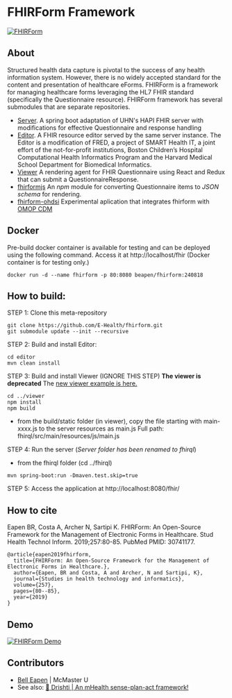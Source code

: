 # FHIRForm Framework

[![FHIRForm](https://raw.github.com/E-Health/fhirform/master/docs/FHIRForm.jpg)](http://canehealth.com)

## About

Structured health data capture is pivotal to the success of any health information system. However, there is no widely accepted standard for the content and presentation of healthcare eForms. FHIRForm is a framework for managing healthcare forms leveraging the HL7 FHIR standard (specifically the Questionnaire resource). FHIRForm framework has several submodules that are separate repositories.

* [Server](https://github.com/dermatologist/fhirform-server). A spring boot adaptation of UHN's HAPI FHIR server with modifications for effective Questionnaire and response handling
* [Editor](https://github.com/E-Health/fred). A FHIR resource editor served by the same server instance. The Editor is a modification of FRED, a project of SMART Health IT, a joint effort of the not-for-profit institutions, Boston Children’s Hospital Computational Health Informatics Program and the Harvard Medical School Department for Biomedical Informatics.
* [Viewer](https://github.com/dermatologist/fhir-questionnaire-render-react) A rendering agent for FHIR Questionnaire using React and Redux that can submit a QuestionnaireResponse.
* [fhirformjs](https://github.com/dermatologist/fhirformjs) An *npm* module for converting Questionnaire items to *JSON schema* for rendering.
* [fhirform-ohdsi](https://github.com/dermatologist/fhirform-ohdsi) Experimental aplication that integrates fhirform with [OMOP CDM](https://ohdsi.org/)

## Docker

Pre-build docker container is available for testing and can be deployed using the following command. Access it at http://localhost/fhir
(Docker container is for testing only.)
```
docker run -d --name fhirform -p 80:8080 beapen/fhirform:240818
```

## How to build:

STEP 1: Clone this meta-repository

```
git clone https://github.com/E-Health/fhirform.git
git submodule update --init --recursive
```

STEP 2: Build and install Editor:
```
cd editor
mvn clean install

```
STEP 3: Build and install Viewer  (IGNORE THIS STEP)
**The viewer is deprecated**
The [new viewer example is here.](https://github.com/dermatologist/fhir-questionnaire-render-react)

```
cd ../viewer
npm install
npm build
```
* from the build/static folder (in viewer),
copy the file starting with main-xxxx.js to the server resources as main.js
Full path: fhirql/src/main/resources/js/main.js

STEP 4: Run the server  (*Server folder has been renamed to fhirql*)
* from the fhirql folder (cd ../fhirql)
```
mvn spring-boot:run -Dmaven.test.skip=true
```

STEP 5: Access the application at http://localhost:8080/fhir/

## How to cite
Eapen BR, Costa A, Archer N, Sartipi K. FHIRForm: An Open-Source Framework for
the Management of Electronic Forms in Healthcare. Stud Health Technol Inform.
2019;257:80-85. PubMed PMID: 30741177.

```
@article{eapen2019fhirform,
  title={FHIRForm: An Open-Source Framework for the Management of Electronic Forms in Healthcare.},
  author={Eapen, BR and Costa, A and Archer, N and Sartipi, K},
  journal={Studies in health technology and informatics},
  volume={257},
  pages={80--85},
  year={2019}
}
```

## Demo
[![FHIRForm Demo](https://raw.github.com/E-Health/fhirform/master/docs/fhirform.gif)](http://canehealth.com)

## Contributors

* [Bell Eapen](https://nuchange.ca) | McMaster U
* See also: [:eyes: Drishti | An mHealth sense-plan-act framework!](https://github.com/E-Health/drishti)
